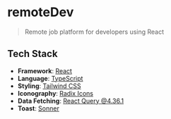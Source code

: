 # remoteDev

> Remote job platform for developers using React

<div align="center">
  <a href="" target="_blank"></a>
</div>

## Tech Stack

- **Framework**: [React](https://react.dev/)
- **Language**: [TypeScript](https://www.typescriptlang.org/)
- **Styling**: [Tailwind CSS](https://tailwindcss.com/)
- **Iconography**: [Radix Icons](https://www.radix-ui.com/icons)
- **Data Fetching**: [React Query @4.36.1](https://www.npmjs.com/package/@tanstack/react-query)
- **Toast**: [Sonner](https://sonner.emilkowal.ski/)

